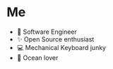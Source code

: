 # Me

- :briefcase: Software Engineer
- :sparkles: Open Source enthusiast
- :computer: Mechanical Keyboard junky
- :ocean: Ocean lover
